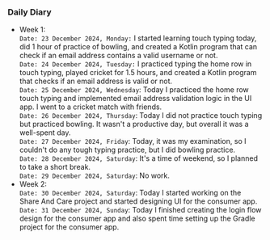 ### Daily Diary
- Week 1: <br/>
`Date: 23 December 2024, Monday:` I started learning touch typing today, did 1 hour of practice of bowling, and created a Kotlin program that can check if an email address contains a valid username or not. <br/>
`Date: 24 December 2024, Tuesday:` I practiced typing the home row in touch typing, played cricket for 1.5 hours, and created a Kotlin program that checks if an email address is valid or not. <br/>
`Date: 25 December 2024, Wednesday`: Today I practiced the home row touch typing and implemented email address validation logic in the UI app. I went to a cricket match with friends. <br/>
`Date: 26 December 2024, Thursday`: Today I did not practice touch typing but practiced bowling. It wasn't a productive day, but overall it was a well-spent day. <br/>
`Date: 27 December 2024, Friday`: Today, it was my examination, so I couldn't do any tough typing practice, but I did bowling practice. <br/>
`Date: 28 December 2024, Saturday`: It's a time of weekend, so I planned to take a short break. <br/>
`Date: 29 December 2024, Saturday`: No work. <br/>
- Week 2: <br />
`Date: 30 December 2024, Saturday`: Today I started working on the Share And Care project and started designing UI for the consumer app. <br/>
`Date: 31 December 2024, Sunday`: Today I finished creating the login flow design for the consumer app and also spent time setting up the Gradle project for the consumer app. <br/>

